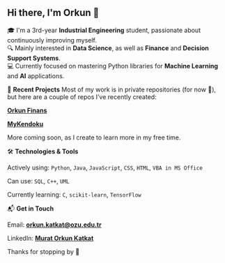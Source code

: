 ## Hi there, I'm Orkun 👋

🎓 I'm a 3rd-year **Industrial Engineering** student, passionate about continuously improving myself.  
🔍 Mainly interested in **Data Science**, as well as **Finance** and **Decision Support Systems**.  
💻 Currently focused on mastering Python libraries for **Machine Learning** and **AI** applications.


🚀 **Recent Projects**
Most of my work is in private repositories (for now 👀), but here are a couple of repos I’ve recently created:

[**Orkun Finans**](https://orkunfinans.netlify.app/)

[**MyKendoku**](https://mykendoku.netlify.app/)

More coming soon, as I create to learn more in my free time.


🛠️ **Technologies & Tools**

Actively using: `Python`, `Java`, `JavaScript`, `CSS`, `HTML`, `VBA in MS Office`

Can use: `SQL`, `C++`, `UML`

Currently learning: `C`, `scikit-learn`, `TensorFlow`



📬 **Get in Touch**

Email: **orkun.katkat@ozu.edu.tr**

LinkedIn: [**Murat Orkun Katkat**](https://www.linkedin.com/in/murat-orkun-katkat-bbbb36263)

Thanks for stopping by 🙌

